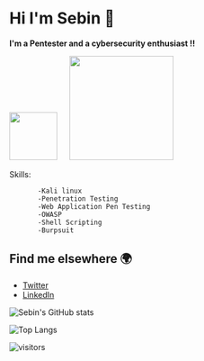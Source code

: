 <!--
**0xSebin/0xSebin** is a ✨ _special_ ✨ repository because its `README.md` (this file) appears on your GitHub profile.

Here are some ideas to get you started:
-->
# **Hi I'm Sebin 👋**


__I'm a Pentester and a cybersecurity enthusiast !!__

<a href="https://www.tryhackme.com/p/0xSebin"><img width="85px" src="https://assets.tryhackme.com/img/logo/tryhackme_logo_full.svg"></a> &emsp; <a href="https://www.hackthebox.eu/home/users/profile/140940"><img width="185x" src="https://app.hackthebox.eu/images/logos/logo-htb.svg"></a>






   Skills: 
           
           -Kali linux
           -Penetration Testing
           -Web Application Pen Testing
           -OWASP
           -Shell Scripting
           -Burpsuit
 
## Find me elsewhere 🌍



- [Twitter](https://twitter.com/sebinthomas99)
- [LinkedIn](https://www.linkedin.com/in/sebin-thomas/)   


![Sebin's GitHub stats](https://github-readme-stats.vercel.app/api?username=0xSebin&show_icons=true&theme=radical)


![Top Langs](https://github-readme-stats.vercel.app/api/top-langs/?username=0xSebin&title_color=005932&icon_color=354c33&text_color=80a26f&bg_color=bcecb9&layout=compact&hide=css)

![visitors](https://visitor-badge.laobi.icu/badge?page_id=0xSebin)










